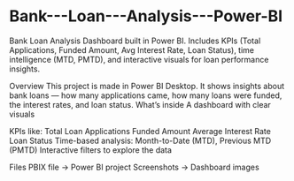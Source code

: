 # Bank---Loan---Analysis---Power-BI
Bank Loan Analysis Dashboard built in Power BI.  Includes KPIs (Total Applications, Funded Amount, Avg Interest Rate, Loan Status),  time intelligence (MTD, PMTD), and interactive visuals for loan performance insights.

Overview
This project is made in Power BI Desktop.
It shows insights about bank loans — how many applications came, how many loans were funded, the interest rates, and loan status.
What’s inside
A dashboard with clear visuals

KPIs like:
Total Loan Applications
Funded Amount
Average Interest Rate
Loan Status
Time-based analysis: Month-to-Date (MTD), Previous MTD (PMTD)
Interactive filters to explore the data

Files
PBIX file →  Power BI project
Screenshots → Dashboard images

